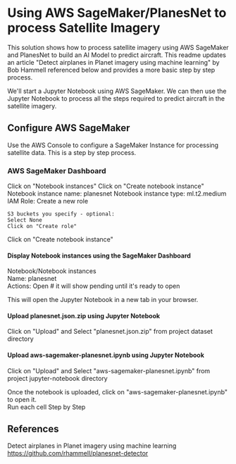 Using AWS SageMaker/PlanesNet to process Satellite Imagery  
===========================================

This solution shows how to process satellite imagery using AWS SageMaker and PlanesNet to build an AI Model to predict aircraft. This readme updates an article "Detect airplanes in Planet imagery using machine learning" by Bob Hammell referenced below and provides a more basic step by step process.

We'll start a Jupyter Notebook using AWS SageMaker.  We can then use the Jupyter Notebook to process all the steps required to predict aircraft in the satellite imagery.


## Configure AWS SageMaker
Use the AWS Console to configure a SageMaker Instance for processing satellite data.  This is a step by step process.

### AWS SageMaker Dashboard
Click on "Notebook instances"
Click on "Create notebook instance"
Notebook instance name: planesnet 
Notebook instance type: ml.t2.medium  
IAM Role: Create a new role  
```
S3 buckets you specify - optional:
Select None
Click on "Create role"
```
Click on "Create notebook instance"

#### Display Notebook instances using the SageMaker Dashboard
Notebook/Notebook instances  
Name: planesnet  
Actions: Open  # it will show pending until it's ready to open

This will open the Jupyter Notebook in a new tab in your browser.

#### Upload planesnet.json.zip using Jupyter Notebook
Click on "Upload" and Select "planesnet.json.zip" from project dataset directory 


#### Upload aws-sagemaker-planesnet.ipynb using Jupyter Notebook
Click on "Upload" and Select "aws-sagemaker-planesnet.ipynb" from project jupyter-notebook directory 

Once the notebook is uploaded, click on "aws-sagemaker-planesnet.ipynb" to open it.  
Run each cell Step by Step

## References
Detect airplanes in Planet imagery using machine learning  
https://github.com/rhammell/planesnet-detector